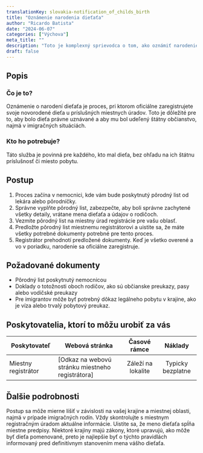 ```yaml
---
translationKey: slovakia-notification_of_childs_birth
title: "Oznámenie narodenia dieťaťa"
author: "Ricardo Batista"
date: "2024-06-07"
categories: ["Výchova"]
meta_title: ""
description: "Toto je komplexný sprievodca o tom, ako oznámiť narodenie dieťaťa, s užitočnými podrobnosťami pre miestnych Slovákov aj pre imigrantov."
draft: false
---
```


## Popis
### Čo je to?
Oznámenie o narodení dieťaťa je proces, pri ktorom oficiálne zaregistrujete svoje novorodené dieťa u príslušných miestnych úradov. Toto je dôležité pre to, aby bolo dieťa právne uznávané a aby mu bol udeľený štátny občianstvo, najmä v imigračných situáciách.

### Kto ho potrebuje?
Táto služba je povinná pre každého, kto mal dieťa, bez ohľadu na ich štátnu príslušnosť či miesto pobytu.

## Postup
1. Proces začína v nemocnici, kde vám bude poskytnutý pôrodný list od lekára alebo pôrodníčky.
2. Správne vyplňte pôrodný list, zabezpečte, aby boli správne zachytené všetky detaily, vrátane mena dieťaťa a údajov o rodičoch.
3. Vezmite pôrodný list na miestny úrad registrácie pre vašu oblasť.
4. Predložte pôrodný list miestnemu registrátorovi a uistite sa, že máte všetky potrebné dokumenty potrebné pre tento proces.
5. Registrátor prehodnotí predložené dokumenty. Keď je všetko overené a vo v poriadku, narodenie sa oficiálne zaregistruje.

## Požadované dokumenty
- Pôrodný list poskytnutý nemocnicou
- Doklady o totožnosti oboch rodičov, ako sú občianske preukazy, pasy alebo vodičské preukazy
- Pre imigrantov môže byť potrebný dôkaz legálneho pobytu v krajine, ako je víza alebo trvalý pobytový preukaz.

## Poskytovatelia, ktorí to môžu urobiť za vás

| Poskytovateľ  |     Webová stránka     |     Časové rámce    |       Náklady      |
| --------------- | --------------- |  :-------------: | :-------------: |
| Miestny registrátor |  [Odkaz na webovú stránku miestneho registrátora] |      Záleží na lokalite |    Typicky bezplatne |

## Ďalšie podrobnosti
Postup sa môže mierne líšiť v závislosti na vašej krajine a miestnej oblasti, najmä v prípade imigračných rodín. Vždy skontrolujte s miestnym registračným úradom aktuálne informácie. Uistite sa, že meno dieťaťa spĺňa miestne predpisy. Niektoré krajiny majú zákony, ktoré upravujú, ako môže byť dieťa pomenované, preto je najlepšie byť o týchto pravidlách informovaný pred definitívnym stanovením mena vášho dieťaťa.